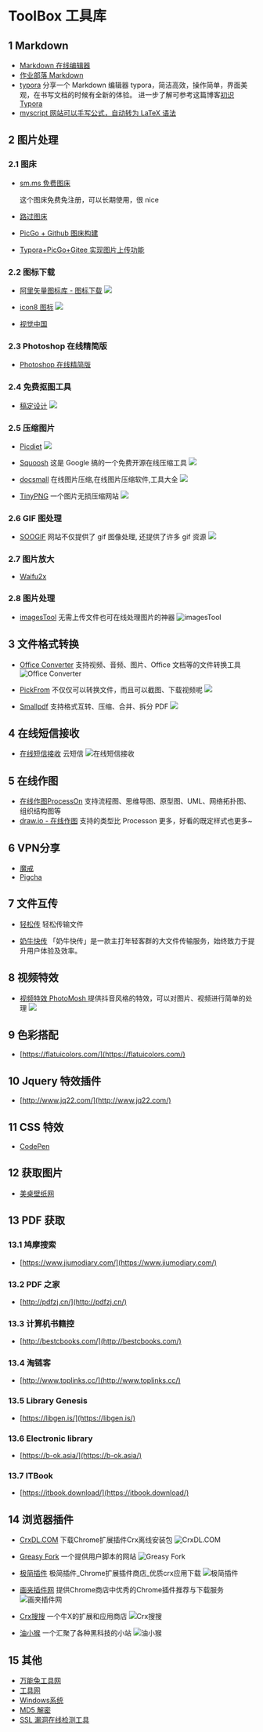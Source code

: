 # ToolBox 工具库


## 1 Markdown

* [Markdown 在线编辑器](https://pandao.github.io/editor.md/)
* [作业部落 Markdown](https://www.zybuluo.com/mdeditor)
* [typora](https://typora.io/) 分享一个 Markdown 编辑器 typora，简洁高效，操作简单，界面美观，在书写文档的时候有全新的体验。
  进一步了解可参考这篇博客[初识 Typora](https://blog.csdn.net/mingzhuo_126/article/details/79941450)
* [myscript 网站可以手写公式，自动转为 LaTeX 语法](https://webdemo.myscript.com/)

## 2 图片处理

 ### 2.1 图床

* [sm.ms 免费图床](https://sm.ms/)     
  
  这个图床免费免注册，可以长期使用，很 nice
  
* [路过图床](https://imgchr.com/)

* [PicGo + Github 图床构建](https://blog.csdn.net/m0_64037602/article/details/130189259)

* [Typora+PicGo+Gitee 实现图片上传功能](https://juejin.cn/post/7018513691783987231)

 ### 2.2 图标下载

* [阿里矢量图标库 - 图标下载](https://www.iconfont.cn/)
  ![](https://wugenqiang.github.io/PictureBed/pictures/20190427114906.png)

* [icon8 图标](https://icons8.cn/)
  ![](https://wugenqiang.github.io/PictureBed/pictures/20190427115034.png)

* [视觉中国](https://www.vcg.com/)

### 2.3 Photoshop 在线精简版

* [Photoshop 在线精简版](https://www.uupoop.com/)

### 2.4 免费抠图工具

* [稿定设计](https://www.focodesign.com/create-design)
  ![](https://wugenqiang.github.io/PictureBed/pictures/20190427112421.png)

### 2.5 压缩图片

* [Picdiet](https://www.picdiet.com/zh-cn)
  ![](https://wugenqiang.github.io/PictureBed/pictures/20190427112632.png)

* [Squoosh](https://squoosh.app/)
  这是 Google 搞的一个免费开源在线压缩工具
  ![](https://wugenqiang.github.io/PictureBed/pictures/20190427114055.png)

* [docsmall](https://docsmall.com/image-compress)
  在线图片压缩,在线图片压缩软件,工具大全
  ![](../_media/Tool/docsmall.png)

* [TinyPNG](https://tinypng.com/)
  一个图片无损压缩网站
  ![](../_media/Tool/TinyPNG.png)

### 2.6 GIF 图处理

* [SOOGIF](https://www.soogif.com/)
  网站不仅提供了 gif 图像处理, 还提供了许多 gif 资源
  ![](https://wugenqiang.github.io/PictureBed/pictures/20190427114338.png)

### 2.7 图片放大

* [Waifu2x](http://waifu2x.udp.jp/)

### 2.8 图片处理

* [imagesTool](https://imagestool.com/zh_CN/index.html)
  无需上传文件也可在线处理图片的神器
  ![imagesTool](../_media/Tool/imagestool.png)

## 3 文件格式转换

* [Office Converter](https://cn.office-converter.com/)
  支持视频、音频、图片、Office 文档等的文件转换工具
  ![Office Converter](https://wugenqiang.github.io/PictureBed/pictures/gif007.gif)

* [PickFrom](https://zh.pickfrom.net/)
  不仅仅可以转换文件，而且可以截图、下载视频呢
  ![](https://wugenqiang.github.io/PictureBed/pictures/20190427105235.png)

* [Smallpdf](https://smallpdf.com/)
  支持格式互转、压缩、合并、拆分 PDF
  ![](https://wugenqiang.github.io/PictureBed/pictures/20190427111522.png)

## 4 在线短信接收

* [在线短信接收](https://www.pdflibr.com/) 云短信
  ![在线短信接收](https://wugenqiang.github.io/PictureBed/pictures/20190427104808.png)


## 5 在线作图

* [在线作图ProcessOn](https://www.processon.com/)   支持流程图、思维导图、原型图、UML、网络拓扑图、组织结构图等
* [draw.io - 在线作图](https://app.diagrams.net/) 支持的类型比 Processon 更多，好看的既定样式也更多~

## 6 VPN分享

* [魔戒](https://mojie.in/#/dashboard)
* [Pigcha](https://github.com/pigpigchacha/PigchaVPN)

## 7 文件互传

* [轻松传](https://easychuan.cn/)
  轻松传输文件

* [奶牛快传](https://cowtransfer.com/)
  「奶⽜快传」是一款主打年轻客群的⼤⽂件传输服务，始终致⼒于提升⽤户体验及效率。

## 8 视频特效

* [视频特效 PhotoMosh ](https://photomosh.com/)
  提供抖音风格的特效，可以对图片、视频进行简单的处理
  ![](https://wugenqiang.github.io/PictureBed/pictures/20190427112047.png)

## 9 色彩搭配

* [https://flatuicolors.com/](https://flatuicolors.com/)

## 10 Jquery 特效插件

* [http://www.jq22.com/](http://www.jq22.com/)

## 11 CSS 特效

* [CodePen](https://codepen.io/)

## 12 获取图片

* [美桌壁纸网](http://www.win4000.com/)

## 13 PDF 获取

### 13.1 鸠摩搜索

* [https://www.jiumodiary.com/](https://www.jiumodiary.com/)

### 13.2 PDF 之家

* [http://pdfzj.cn/](http://pdfzj.cn/)

### 13.3 计算机书籍控

* [http://bestcbooks.com/](http://bestcbooks.com/)

### 13.4 淘链客

* [http://www.toplinks.cc/](http://www.toplinks.cc/)

### 13.5 Library Genesis

* [https://libgen.is/](https://libgen.is/)

### 13.6 Electronic library

* [https://b-ok.asia/](https://b-ok.asia/)

### 13.7 ITBook

* [https://itbook.download/](https://itbook.download/)

## 14 浏览器插件

* [CrxDL.COM](https://crxdl.com/)
下载Chrome扩展插件Crx离线安装包
![CrxDL.COM](../_media/Tool/CrxDL.COM.png)

* [Greasy Fork](https://greasyfork.org/zh-CN)
一个提供用户脚本的网站
![Greasy Fork](../_media/Tool/GreasyFork.png)

* [极简插件](https://chrome.zzzmh.cn/#/index)
极简插件_Chrome扩展插件商店_优质crx应用下载
![极简插件](../_media/Tool/极简插件.png)

* [画夹插件网](https://huajiakeji.com/)
提供Chrome商店中优秀的Chrome插件推荐与下载服务
![画夹插件网](../_media/Tool/画夹.png)

* [Crx搜搜](https://www.crxsoso.com/)
一个牛X的扩展和应用商店
![Crx搜搜](../_media/Tool/crx搜搜.png)

* [油小猴](https://www.youxiaohou.com/zh-cn/mac.html)
一个汇聚了各种黑科技的小站
![油小猴](../_media/Tool/油小猴.png)

## 15 其他

* [万能兔工具网](https://www.wntool.com/)
* [工具网](https://www.tooleyes.com/)
* [Windows系统](https://msdn.itellyou.cn/)
* [MD5 解密](https://cmd5.la/)
* [SSL 漏洞在线检测工具](http://scan.ssleye.com/)

